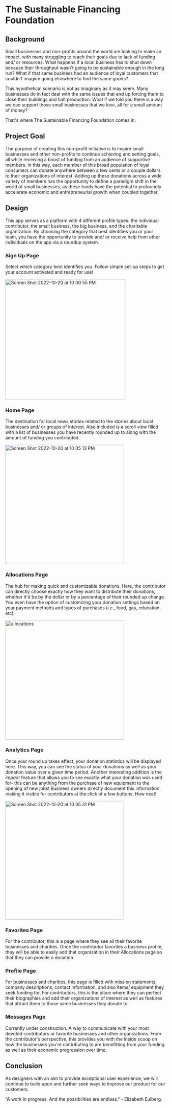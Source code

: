 # The Sustainable Financing Foundation

## Background
Small businesses and non-profits around the world are looking to make an impact, with many struggling to 
reach their goals due to lack of funding and/ or resources. What happens if a local business has to shut down
because their throughput wasn't going to be sustainable enough in the long run? What if that same business had 
an audience of loyal customers that couldn't imagine going elsewhere to find the same goods? 

This hypothetical scenario is not as imaginary as it may seem. Many businesses do in fact deal with the same
issues that end up forcing them to close their buildings and halt production. What if we told you there is a way
we can support those small businesses that we love, all for a small amount of money? 

That's where The Sustainable Financing Foundation comes in.

## Project Goal
The purpose of creating this non-profit initiative is to inspire small businesses and other non-profits to continue
achieving and setting goals, all while receiving a boost of funding from an audience of supportive members. In
this way, each member of this broad population of loyal consumers can donate anywhere between a few cents or a 
couple dollars to their organizations of interest. Adding up these donations across a wide variety of members
has the opportunity to define a paradigm shift in the world of small businesses, as these funds have the potential
to profoundly accelerate economic and entrepreneurial growth when coupled together.

## Design
This app serves as a platform with 4 different profile types: the individual contributor, the small business, the
big business, and the charitable organization. By choosing the category that best identifies you or your team,
you have the opportunity to provide and/ or receive help from other individuals on the app via a roundup system. 

### Sign Up Page
Select which category best identifies you. Follow simple set-up steps to get your account activated and ready for use!

<img width="377" alt="Screen Shot 2022-10-20 at 10 00 55 PM" src="https://user-images.githubusercontent.com/54652395/197094040-ee90c993-dbb1-4fa7-8cfa-3e224f56dd3e.png">

### Home Page
The destination for local news stories related to the stories about local businesses and/ or groups of interest.
Also included is a scroll view filled with a list of businesses you have recently rounded up to along with the
amount of funding you contributed.

<img width="373" alt="Screen Shot 2022-10-20 at 10 05 13 PM" src="https://user-images.githubusercontent.com/54652395/197094165-788e13f1-eafc-420c-9049-6e1d8b6d8660.png">

### Allocations Page
The hub for making quick and customizable donations. Here, the contributor can directly choose exactly how they
want to distribute their donations, whether it'd be by the dollar or by a percentage of their rounded up change.
You even have the option of customizing your donation settings based on your payment methods and 
types of purchases (i.e., food, gas, education, etc).

<img width="373" alt="allocations" src="https://user-images.githubusercontent.com/54652395/197094012-21f4a736-c920-4cb9-a95e-d47d60f518f4.png">

### Analytics Page
Once your round up takes effect, your donation statistics will be displayed here. This way, you can see the status of your
donations as well as your donation value over a given time period. Another interesting addition is the *impact* feature that
allows you to see exactly what your donation was used for- this can be anything from the purchase of new equipment to the
opening of new jobs! Business owners directly document this information, making it visible for contributors at the click of
a few buttons. How neat!

<img width="371" alt="Screen Shot 2022-10-20 at 10 05 31 PM" src="https://user-images.githubusercontent.com/54652395/197094215-f0f4ada6-1cfc-40e2-95dc-d5a71a40e139.png">

### Favorites Page
For the contributor, this is a page where they see all their favorite businesses and charities. Once the 
contributor favorites a business profile, they will be able to easily add that organization in their 
Allocations page so that they can provide a donation.

### Profile Page
For businesses and charities, this page is filled with mission statements, company descriptions, contact 
information, and also items/ equipment they seek funding for. For contributors, this is the place where they
can perfect their biographies and add their organizations of interest as well as features that attract them to 
those same businesses they donate to.

### Messages Page
Currently under construction. A way to communicate with your most devoted contributors or favorite businesses and 
other organizations. From the contributor's perspective, this provides you with the inside scoop on how the businesses
you're contributing to are benefitting from your funding as well as their economic progression over time.

## Conclusion
As designers with an aim to provide exceptional user experience, we will continue to build upon and further 
seek ways to improve our product for our customers. 

“A work in progress. And the possibilities are endless.” - Elizabeth Eulberg.
